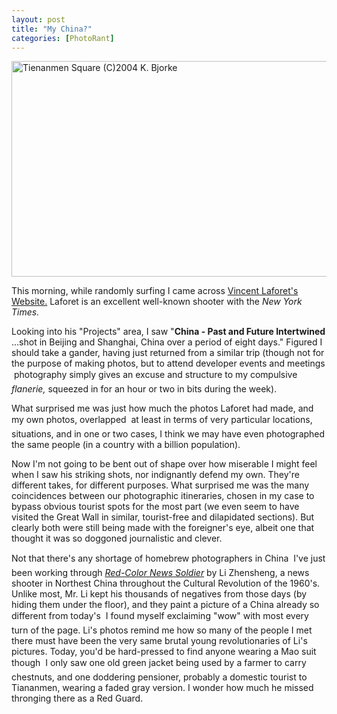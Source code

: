 ```yaml
---
layout: post
title: "My China?"
categories: [PhotoRant]
---
```

<img src="/pix2004/myChina2004.jpg" width=807 height=345 border=0 title="Tienanmen Square (C)2004 K. Bjorke">

This morning, while randomly surfing I came across <a href="http://www.vincentlaforet.com/" target="vince">Vincent Laforet's Website.</a> Laforet is an excellent well-known shooter with the <cite>New York Times.</cite>

Looking into his "Projects" area, I saw "<b>China - Past and Future Intertwined</b> ...shot in Beijing and Shanghai, China  over a period of eight days." Figured I should take a gander, having just returned from a similar trip (though not for the purpose of making photos, but to attend developer events and meetings &#151; photography simply gives an excuse and structure to my compulsive <i>flanerie,</i> squeezed in for an hour or two in bits during the week).

What surprised me was just how much the photos Laforet had made, and my own photos, overlapped &#151; at least in terms of very particular locations, situations, and in one or two cases, I think we may have even photographed the same people (in a country with a billion population). 

Now I'm not going to be bent out of shape over how miserable I might feel when I saw his striking shots, nor indignantly defend my own. They're different takes, for different purposes. What surprised me was the many coincidences between our photographic itineraries, chosen in my case to bypass obvious tourist spots for the most part (we even seem to have visited the Great Wall in similar, tourist-free and dilapidated sections). But clearly both were still being made with the foreigner's eye, albeit one that thought it was so doggoned journalistic and clever.

Not that there's any shortage of homebrew photographers in China &#151; I've just been working through <a href="http://red-colornewssoldier.com/" target="red"><cite>Red-Color News Soldier</cite></a> by Li Zhensheng, a news shooter in Northest China throughout the Cultural Revolution of the 1960's. Unlike most, Mr. Li kept his thousands of negatives from those days (by hiding them under the floor), and they paint a picture of a China already so different from today's &#151; I found myself exclaiming "wow" with most every turn of the page. Li's photos remind me how so many of the people I met there must have been the very same brutal young revolutionaries of Li's pictures. Today, you'd be hard-pressed to find anyone wearing a Mao suit though &#151; I only saw one old green jacket being used by a farmer to carry chestnuts, and one doddering pensioner, probably a domestic tourist to Tiananmen, wearing a faded gray version. I wonder how much he missed thronging there as a Red Guard.
